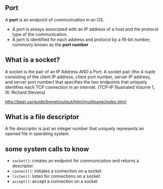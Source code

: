 ## Port

A **port** is an endpoint of communication in an OS. 
* A port is always associated with an IP address of a host and the protocol type of the communication.
* A port is identified for each address and protocol by a 16-bit number, commonly known as the **port number**


## What is a socket? 

A socket is the pair of an IP Address _AND_ a Port. A socket pair (the 4-tuple consisting of the client IP address, client port number, server IP address, and server port number) that specifies the two endpoints that uniquely identifies each TCP connection in an internet. (TCP-IP Illustrated Volume 1, W. Richard Stevens)



http://beej.us/guide/bgnet/output/html/multipage/index.html 

## What is a file descriptor

A file descriptor is just an integer number that uniquely represents an opened file in operating system.

## some system calls to know

- `socket()`: creates an endpoint for communication and returns a descriptor.
- `connect()`: initiates a connection on a socket
- `listen()`: listen for connections on a socket 
- `accept()`: accept a connection on a socket
